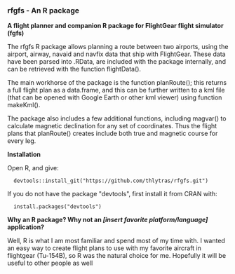 ### rfgfs - An R package

**A flight planner and companion R package for FlightGear flight simulator (fgfs)**

The rfgfs R package allows planning a route between two airports, using the airport, airway,
navaid and navfix data that ship with FlightGear. These data have been parsed into .RData,
are included with the package internally, and can be retrieved with the function flightData().

The main workhorse of the package is the function planRoute(); this returns a full flight plan
as a data.frame, and this can be further written to a kml file (that can be opened with 
Google Earth or other kml viewer) using function makeKml().

The package also includes a few additional functions, including magvar() to calculate magnetic
declination for any set of coordinates. Thus the flight plans that planRoute() creates include 
both true and magnetic course for every leg.

**Installation**

Open R, and give:

      devtools::install_git("https://github.com/thlytras/rfgfs.git")

If you do not have the package "devtools", first install it from CRAN with:

      install.packages("devtools")

**Why an R package? Why not an *[insert favorite platform/language]* application?**

Well, R is what I am most familiar and spend most of my time with. I wanted an easy way to create
flight plans to use with my favorite aircraft in flightgear (Tu-154B), so R was the natural choice 
for me. Hopefully it will be useful to other people as well
